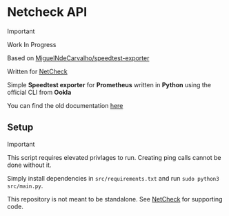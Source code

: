 # Netcheck API

> [!IMPORTANT]
> Work In Progress

Based on [MiguelNdeCarvalho/speedtest-exporter](https://github.com/MiguelNdeCarvalho/speedtest-exporter)

Written for [NetCheck](https://github.com/Sandwich1699975/NetCheck)

Simple **Speedtest exporter** for **Prometheus** written in **Python** using the
official CLI from **Ookla**

You can find the old documentation [here](https://docs.miguelndecarvalho.pt/projects/speedtest-exporter/)

## Setup

> [!IMPORTANT]
> This script requires elevated privlages to run. Creating ping calls cannot be done without it.

Simply install dependencies in `src/requirements.txt` and run `sudo python3 src/main.py`. 

This repository is not meant to be standalone. See [NetCheck](https://github.com/Sandwich1699975/NetCheck) for supporting code.
